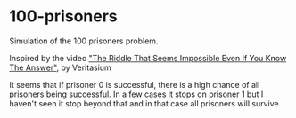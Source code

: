 # 100-prisoners
Simulation of the 100 prisoners problem.

Inspired by the video ["The Riddle That Seems Impossible Even If You Know The Answer"](https://www.youtube.com/watch?v=iSNsgj1OCLA), by Veritasium

It seems that if prisoner 0 is successful, there is a high chance of all prisoners being successful. In a few cases it stops on prisoner 1 but I haven't seen it stop beyond that and in that case all prisoners will survive.
